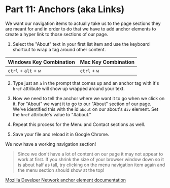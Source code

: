 # Part 11: Anchors (aka Links)

We want our navigation items to actually take us to the page sections they are meant for and in order to do that we have to add anchor elements to create a hyper link to those sections of our page.

1. Select the "About" text in your first list item and use the keyboard shortcut to wrap a tag around other content. 

|Windows Key Combination|Mac Key Combination|
|---|---|
|`ctrl` + `alt` + `w`|`ctrl` + `w`|

2. Type just an `a` in the prompt that comes up and an anchor tag with it's `href` attribute will show up wrapped around your text.

3. Now we need to tell the anchor where we want it to go when we click on it.  For "About" we want it to go to our "About" section of our page.  We've identified this with the id `about` on our about's `div` element.  Set the `href` attribute's value to "#about."

4. Repeat this process for the Menu and Contact sections as well.  

5. Save your file and reload it in Google Chrome.

We now have a working navigation section!
>Since we don't have a lot of content on our page it may not appear to work at first.  If you shrink the size of your browser window down so it is about half as tall, try clicking on the menu navigation item again and the menu section should show at the top!

[Mozilla Develper Network anchor element documentation](https://developer.mozilla.org/en-US/docs/Web/HTML/Element/a)











